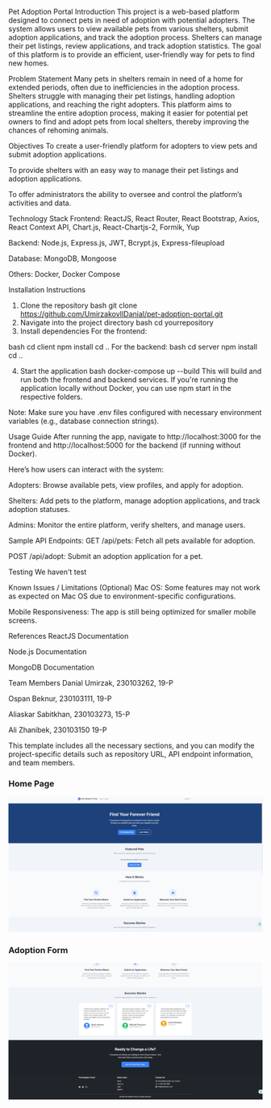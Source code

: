 
Pet Adoption Portal
Introduction
This project is a web-based platform designed to connect pets in need of adoption with potential adopters. The system allows users to view available pets from various shelters, submit adoption applications, and track the adoption process. Shelters can manage their pet listings, review applications, and track adoption statistics. The goal of this platform is to provide an efficient, user-friendly way for pets to find new homes.

Problem Statement
Many pets in shelters remain in need of a home for extended periods, often due to inefficiencies in the adoption process. Shelters struggle with managing their pet listings, handling adoption applications, and reaching the right adopters. This platform aims to streamline the entire adoption process, making it easier for potential pet owners to find and adopt pets from local shelters, thereby improving the chances of rehoming animals.

Objectives
To create a user-friendly platform for adopters to view pets and submit adoption applications.

To provide shelters with an easy way to manage their pet listings and adoption applications.

To offer administrators the ability to oversee and control the platform’s activities and data.

Technology Stack
Frontend: ReactJS, React Router, React Bootstrap, Axios, React Context API, Chart.js, React-Chartjs-2, Formik, Yup

Backend: Node.js, Express.js, JWT, Bcrypt.js, Express-fileupload

Database: MongoDB, Mongoose

Others: Docker, Docker Compose

Installation Instructions


1. Clone the repository
bash
git clone https://github.com/UmirzakovIIDanial/pet-adoption-portal.git
2. Navigate into the project directory
bash
cd yourrepository
3. Install dependencies
For the frontend:

bash
cd client
npm install
cd ..
For the backend:
bash
cd server
npm install
cd ..

4. Start the application
bash
docker-compose up --build
This will build and run both the frontend and backend services. If you're running the application locally without Docker, you can use npm start in the respective folders.

Note: Make sure you have .env files configured with necessary environment variables (e.g., database connection strings).

Usage Guide
After running the app, navigate to http://localhost:3000 for the frontend and http://localhost:5000 for the backend (if running without Docker).

Here’s how users can interact with the system:

Adopters: Browse available pets, view profiles, and apply for adoption.

Shelters: Add pets to the platform, manage adoption applications, and track adoption statuses.

Admins: Monitor the entire platform, verify shelters, and manage users.

Sample API Endpoints:
GET /api/pets: Fetch all pets available for adoption.

POST /api/adopt: Submit an adoption application for a pet.

Testing
We haven't test


Known Issues / Limitations (Optional)
Mac OS: Some features may not work as expected on Mac OS due to environment-specific configurations.

Mobile Responsiveness: The app is still being optimized for smaller mobile screens.

References
ReactJS Documentation

Node.js Documentation

MongoDB Documentation

Team Members
Danial Umirzak, 230103262, 19-P

Ospan Beknur, 230103111, 19-P

Aliaskar Sabitkhan, 230103273, 15-P

Ali Zhanibek, 230103150 19-P

This template includes all the necessary sections, and you can modify the project-specific details such as repository URL, API endpoint information, and team members.



### Home Page
![Home Page](screenshot_1.png)

### Adoption Form
![Adoption Form](screenshot_2.png)











